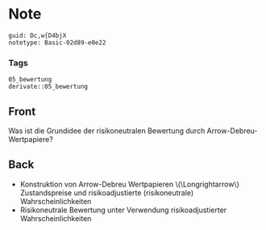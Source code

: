 # Note
```
guid: Dc,w{D4bjX
notetype: Basic-02d89-e0e22
```

### Tags
```
05_bewertung
derivate::05_bewertung
```

## Front
Was ist die Grundidee der risikoneutralen Bewertung durch Arrow-Debreu-Wertpapiere?

## Back
<ul><li>Konstruktion von Arrow-Debreu Wertpapieren \(\Longrightarrow\) Zustandspreise und risikoadjustierte (risikoneutrale) Wahrscheinlichkeiten</li><li>Risikoneutrale Bewertung unter Verwendung risikoadjustierter Wahrscheinlichkeiten</li></ul>

